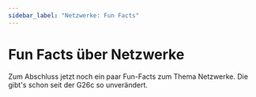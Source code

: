 ```yaml
---
sidebar_label: "Netzwerke: Fun Facts"
---
```


# Fun Facts über Netzwerke
Zum Abschluss jetzt noch ein paar Fun-Facts zum Thema Netzwerke. Die gibt's schon seit der G26c so unverändert.
